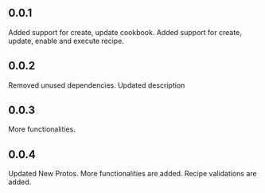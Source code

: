 ## 0.0.1

Added support for create, update cookbook.
Added support for create, update, enable and execute recipe.

## 0.0.2
Removed unused dependencies.
Updated description


## 0.0.3
More functionalities.


## 0.0.4
Updated New Protos.
More functionalities are added.
Recipe validations are added.
